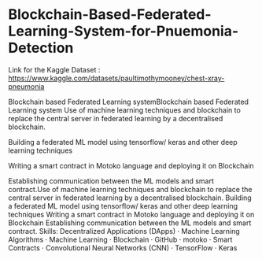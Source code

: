 # Blockchain-Based-Federated-Learning-System-for-Pnuemonia-Detection
Link for the Kaggle Dataset : https://www.kaggle.com/datasets/paultimothymooney/chest-xray-pneumonia


Blockchain based Federated Learning systemBlockchain based Federated Learning system
Use of machine learning techniques and blockchain to replace the central server in federated learning by a decentralised blockchain.

Building a federated ML model using tensorflow/ keras and other deep learning techniques

Writing a smart contract in Motoko language and deploying it on Blockchain

Establishing communication between the ML models and smart contract.Use of machine learning techniques and blockchain to replace the central server in federated learning by a decentralised blockchain. Building a federated ML model using tensorflow/ keras and other deep learning techniques Writing a smart contract in Motoko language and deploying it on Blockchain Establishing communication between the ML models and smart contract.
Skills: Decentralized Applications (DApps) · Machine Learning Algorithms · Machine Learning · Blockchain · GitHub · motoko · Smart Contracts · Convolutional Neural Networks (CNN) · TensorFlow · Keras
